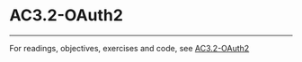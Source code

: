# AC3.2-OAuth2
---

For readings, objectives, exercises and code, see [AC3.2-OAuth2](https://github.com/C4Q/AC3.2-OAuth2)
